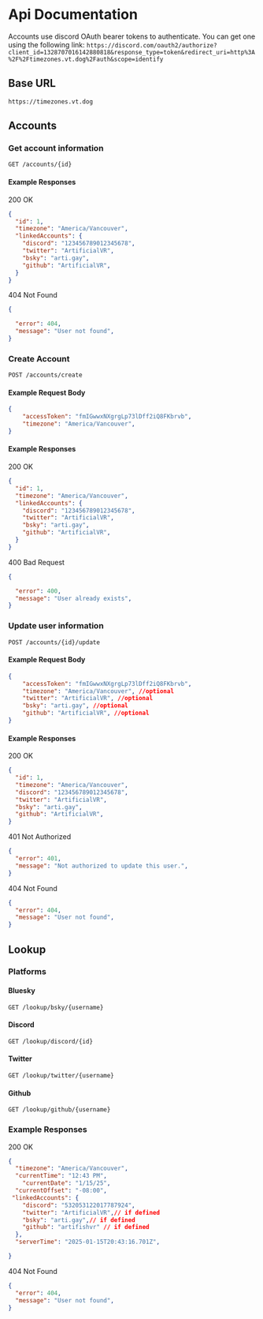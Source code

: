 # Api Documentation

Accounts use discord OAuth bearer tokens to authenticate. You can get one using the following link: `https://discord.com/oauth2/authorize?client_id=1328707016142880818&response_type=token&redirect_uri=http%3A%2F%2Ftimezones.vt.dog%2Fauth&scope=identify`

## Base URL

`https://timezones.vt.dog`

## Accounts

### Get account information

```http
GET /accounts/{id}
```

#### Example Responses

200 OK

```json
{
  "id": 1,
  "timezone": "America/Vancouver",
  "linkedAccounts": {
    "discord": "123456789012345678",
    "twitter": "ArtificialVR",
    "bsky": "arti.gay",
    "github": "ArtificialVR",
  }
}
```

404 Not Found

```json
{

  "error": 404,
  "message": "User not found",
}
```

### Create Account

```http
POST /accounts/create
```

#### Example Request Body

```json
{
    "accessToken": "fmIGwwxNXgrgLp73lDff2iQ8FKbrvb",
    "timezone": "America/Vancouver",
}
```

#### Example Responses

200 OK

```json
{
  "id": 1,
  "timezone": "America/Vancouver",
  "linkedAccounts": {
    "discord": "123456789012345678",
    "twitter": "ArtificialVR",
    "bsky": "arti.gay",
    "github": "ArtificialVR",
  }
}
```

400 Bad Request

```json
{

  "error": 400,
  "message": "User already exists",
}
```

### Update user information

```http
POST /accounts/{id}/update
```

#### Example Request Body

```json
{
    "accessToken": "fmIGwwxNXgrgLp73lDff2iQ8FKbrvb",
    "timezone": "America/Vancouver", //optional
    "twitter": "ArtificialVR", //optional
    "bsky": "arti.gay", //optional
    "github": "ArtificialVR", //optional
}
```

#### Example Responses

200 OK

```json
{
  "id": 1,
  "timezone": "America/Vancouver",
  "discord": "123456789012345678",
  "twitter": "ArtificialVR",
  "bsky": "arti.gay",
  "github": "ArtificialVR",
}
```

401 Not Authorized

```json
{
  "error": 401,
  "message": "Not authorized to update this user.",
}
```

404 Not Found

```json
{
  "error": 404,
  "message": "User not found",
}
```

## Lookup

### Platforms

#### Bluesky

```http
GET /lookup/bsky/{username}
```

#### Discord

```http
GET /lookup/discord/{id}
```

#### Twitter

```http
GET /lookup/twitter/{username}
```

#### Github

```http
GET /lookup/github/{username}
```

### Example Responses

200 OK

```json
{
  "timezone": "America/Vancouver",
  "currentTime": "12:43 PM",
    "currentDate": "1/15/25",
  "currentOffset": "-08:00",
 "linkedAccounts": {
    "discord": "532053122017787924",
    "twitter": "ArtificialVR",// if defined
    "bsky": "arti.gay",// if defined
    "github": "artifishvr" // if defined
  },
  "serverTime": "2025-01-15T20:43:16.701Z",

}
```

404 Not Found

```json
{
  "error": 404,
  "message": "User not found",
}
```
